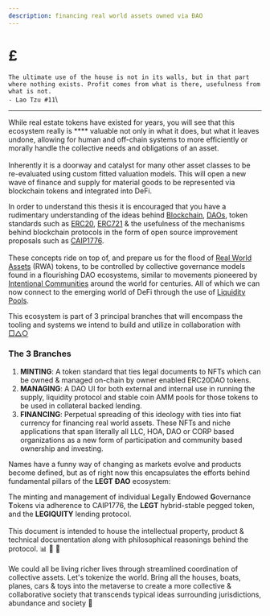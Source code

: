 ```yaml
---
description: financing real world assets owned via ĐAO
---
```


# £

`The ultimate use of the house is not in its walls, but in that part where nothing exists. Profit comes from what is there, usefulness from what is not.`\
`- Lao Tzu #11`\
****

While real estate tokens have existed for years, you will see that this ecosystem really is **** valuable not only in what it does, but what it leaves undone, allowing for human and off-chain systems to more efficiently or morally handle the collective needs and obligations of an asset.\
\
Inherently it is a doorway and catalyst for many other asset classes to be re-evaluated using custom fitted valuation models.  This will open a new wave of finance and supply for material goods to be represented via blockchain tokens and integrated into DeFi.

In order to understand this thesis it is encouraged that you have a rudimentary understanding of the ideas behind [Blockchain](https://www.coinbase.com/learn/crypto-basics/plp-what-is-a-blockchain), [DAOs](https://ethereum.org/en/dao/), token standards such as [ERC20](https://ethereum.org/en/developers/docs/standards/tokens/erc-20/), [ERC721](https://ethereum.org/en/developers/docs/standards/tokens/erc-721/) & the usefulness of the mechanisms behind blockchain protocols in the form of open source improvement proposals such as [CAIP1776](https://github.com/ethereum/EIPs/pull/4713/files).\
\
These concepts ride on top of, and prepare us for the flood of [Real World Assets](https://medium.com/centrifuge/real-world-assets-a-key-building-block-for-the-future-of-defi-cc9157cb6a6a) (RWA) tokens, to be controlled by collective governance models found in a flourishing DAO ecosystems, similar to movements pioneered by  [Intentional Communities](https://en.wikipedia.org/wiki/Intentional\_community) around the world for centuries.  All of which we can now connect to the emerging world of DeFi through the use of [Liquidity Pools](https://academy.binance.com/en/articles/what-are-liquidity-pools-in-defi).

This ecosystem is part of 3 principal branches that will encompass the tooling and systems we intend to build and utilize in collaboration with [□△○](https://daohaus.org)

### The 3 Branches

1. **MINTING**: A token standard that ties legal documents to NFTs which can be owned & managed on-chain by owner enabled ERC20DAO tokens.
2. **MANAGING**: A DAO UI for both external and internal use in running the supply, liquidity protocol and stable coin AMM pools for those tokens to be used in collateral backed lending.
3. **FINANCING**: Perpetual spreading of this ideology with ties into fiat currency for financing real world assets. These NFTs and niche applications that span literally all LLC, HOA, DAO or CORP based organizations as a new form of participation and community based ownership and investing.

Names have a funny way of changing as markets evolve and products become defined, but as of right now this encapsulates the efforts behind fundamental pillars of the **LEGT ĐAO** ecosystem:

The minting and management of individual **L**egally **E**ndowed **G**overnance **T**okens via adherence to CAIP1776, the **L£GT** hybrid-stable pegged token, and the **LEGIQUITY** lending protocol.\
\
This document is intended to house the intellectual property, product & technical documentation along with philosophical reasonings behind the protocol. 📊 🤔 📄\
\
We could all be living richer lives through streamlined coordination of collective assets. Let's tokenize the world.  Bring all the houses, boats, planes, cars & toys into the metaverse to create a more collective & collaborative society that transcends typical ideas surrounding jurisdictions, abundance and society 👋&#x20;
